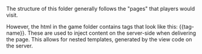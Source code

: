 The structure of this folder generally follows the "pages" that players would visit.

However, the html in the game folder contains tags that look like this: {{tag-name}}. These are used to inject content on the server-side when delivering the page. This allows for nested templates, generated by the view code on the server.
